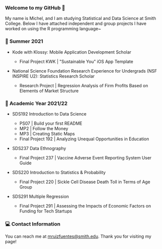 ### Welcome to my GitHub 👋

My name is Michel, and I am studying Statistical and Data Science at Smith College. Below I have attached independent and group projects I have worked on using the R programming language~

### 📙 Summer 2021

- Kode with Klossy: Mobile Application Development Scholar
    - Final Project KWK | "Sustainable You" iOS App Template
    
-  National Science Foundation Research Experience for Undergrads (NSF INSPIRE U2): Statistics Research Scholar
    - Research Project | Regression Analysis of Firm Profits Based on Elements of Market Structure


### 📗 Academic Year 2021/22   

- SDS192 Introduction to Data Science 
    - PS07 | Build your first README 
    - MP2 | Follow the Money 
    - MP3 | Creating Static Maps 
    - Final Project 192 | Analyzing Unequal Opportunities in Education
    
- SDS237 Data Ethnography 
    - Final Project 237 | Vaccine Adverse Event Reporting System User Guide 
    
- SDS220 Introduction to Statistics & Probability 
    - Final Project 220 | Sickle Cell Disease Death Toll in Terms of Age Group
    
- SDS291 Multiple Regression
    - Final Project 291 | Assessing the Impacts of Economic Factors on Funding for Tech Startups
 
 ### 💻 Contact Information 
 
You can reach me at mruizfuentes@smith.edu. Thank you for visiting my page!

<!--
**michelruizfuentes/michelruizfuentes** is a ✨ _special_ ✨ repository because its `README.md` (this file) appears on your GitHub profile.

Here are some ideas to get you started:

- 🔭 I’m currently working on ...
- 🌱 I’m currently learning ...
- 👯 I’m looking to collaborate on ...
- 🤔 I’m looking for help with ...
- 💬 Ask me about ...
- 📫 How to reach me: ...
- 😄 Pronouns: ...
- ⚡ Fun fact: ...
-->
